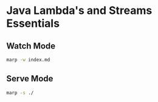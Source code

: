 # Java Lambda's and Streams Essentials

## Watch Mode

```bash
marp -w index.md
```

## Serve Mode

```bash
marp -s ./
```
